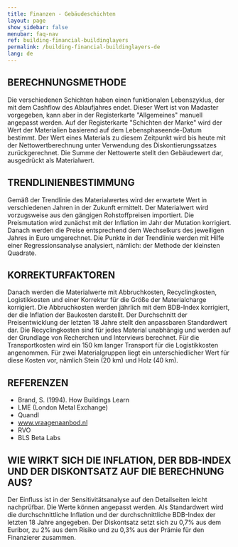 ```yaml
---
title: Finanzen - Gebäudeschichten
layout: page
show_sidebar: false
menubar: faq-nav
ref: building-financial-buildinglayers
permalink: /building-financial-buildinglayers-de
lang: de
---
```


## BERECHNUNGSMETHODE
Die verschiedenen Schichten haben einen funktionalen Lebenszyklus, der mit dem Cashflow des Ablaufjahres endet. Dieser Wert ist von Madaster vorgegeben, kann aber in der Registerkarte "Allgemeines" manuell angepasst werden. Auf der Registerkarte "Schichten der Marke" wird der Wert der Materialien basierend auf dem Lebensphaseende-Datum bestimmt. Der Wert eines Materials zu diesem Zeitpunkt wird bis heute mit der Nettowertberechnung unter Verwendung des Diskontierungssatzes zurückgerechnet. Die Summe der Nettowerte stellt den Gebäudewert dar, ausgedrückt als Materialwert.

## TRENDLINIENBESTIMMUNG
Gemäß der Trendlinie des Materialwertes wird der erwartete Wert in verschiedenen Jahren in der Zukunft ermittelt. Der Materialwert wird vorzugsweise aus den gängigen Rohstoffpreisen importiert. Die Preismutation wird zunächst mit der Inflation im Jahr der Mutation korrigiert. Danach werden die Preise entsprechend dem Wechselkurs des jeweiligen Jahres in Euro umgerechnet. Die Punkte in der Trendlinie werden mit Hilfe einer Regressionsanalyse analysiert, nämlich: der Methode der kleinsten Quadrate.

## KORREKTURFAKTOREN
Danach werden die Materialwerte mit Abbruchkosten, Recyclingkosten, Logistikkosten und einer Korrektur für die Größe der Materialcharge korrigiert. Die Abbruchkosten werden jährlich mit dem BDB-Index korrigiert, der die Inflation der Baukosten darstellt. Der Durchschnitt der Preisentwicklung der letzten 18 Jahre stellt den anpassbaren Standardwert dar. Die Recyclingkosten sind für jedes Material unabhängig und werden auf der Grundlage von Recherchen und Interviews berechnet. Für die Transportkosten wird ein 150 km langer Transport für die Logistikkosten angenommen. Für zwei Materialgruppen liegt ein unterschiedlicher Wert für diese Kosten vor, nämlich Stein (20 km) und Holz (40 km).

## REFERENZEN
* Brand, S. (1994). How Buildings Learn
* LME (London Metal Exchange)
* Quandl
* www.vraagenaanbod.nl
* RVO
* BLS Beta Labs

## WIE WIRKT SICH DIE INFLATION, DER BDB-INDEX UND DER DISKONTSATZ AUF DIE BERECHNUNG AUS?
Der Einfluss ist in der Sensitivitätsanalyse auf den Detailseiten leicht nachprüfbar. Die Werte können angepasst werden. Als Standardwert wird die durchschnittliche Inflation und der durchschnittliche BDB-Index der letzten 18 Jahre angegeben. Der Diskontsatz setzt sich zu 0,7% aus dem Euribor, zu 2% aus dem Risiko und zu 0,3% aus der Prämie für den Finanzierer zusammen.